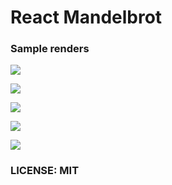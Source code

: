 ﻿# React Mandelbrot

### Sample renders

![](https://raw.githubusercontent.com/sahaRatul/files/master/canvas.png)

![](https://raw.githubusercontent.com/saharatul/files/master/download%20(2).png)

![](https://raw.githubusercontent.com/sahaRatul/files/master/canvas2.png)

![](https://raw.githubusercontent.com/saharatul/files/master/download%20(1).png)

![](https://raw.githubusercontent.com/saharatul/files/master/img2.png)

### LICENSE: MIT
